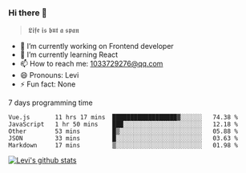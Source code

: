 ### Hi there 👋

> 𝕷𝖎𝖋𝖊 𝖎𝖘 𝖇𝖚𝖙 𝖆 𝖘𝖕𝖆𝖓

- 🔭 I’m currently working on Frontend developer
- 🌱 I’m currently learning React
- 📫 How to reach me: 1033729276@qq.com
- 😄 Pronouns: Levi
- ⚡ Fun fact: None


7 days programming time



<!--START_SECTION:waka-->
```text
Vue.js       11 hrs 17 mins  ██████████████████▓░░░░░░   74.38 % 
JavaScript   1 hr 50 mins    ███░░░░░░░░░░░░░░░░░░░░░░   12.18 % 
Other        53 mins         █▒░░░░░░░░░░░░░░░░░░░░░░░   05.88 % 
JSON         33 mins         █░░░░░░░░░░░░░░░░░░░░░░░░   03.63 % 
Markdown     17 mins         ▒░░░░░░░░░░░░░░░░░░░░░░░░   01.98 % 
```
<!--END_SECTION:waka-->


[![Levi's github stats](https://github-readme-stats.vercel.app/api?username=chaossssss)](https://github.com/anuraghazra/github-readme-stats)
